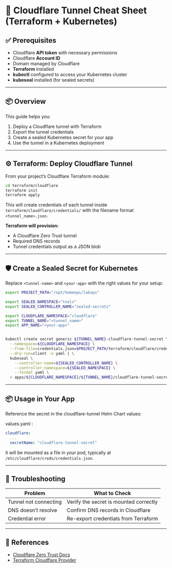 # 🧵 Cloudflare Tunnel Cheat Sheet (Terraform + Kubernetes)

## ✅ Prerequisites

* Cloudflare **API token** with necessary permissions
* Cloudflare **Account ID**
* Domain managed by Cloudflare
* **Terraform** installed
* **kubectl** configured to access your Kubernetes cluster
* **kubeseal** installed (for sealed secrets)

---

## 📦 Overview

This guide helps you:

1. Deploy a Cloudflare tunnel with Terraform
2. Export the tunnel credentials
3. Create a sealed Kubernetes secret for your app
4. Use the tunnel in a Kubernetes deployment

---

## ⚙️ Terraform: Deploy Cloudflare Tunnel

From your project’s Cloudflare Terraform module:

```bash
cd terraform/cloudflare
terraform init
terraform apply
```

This will create credentials of each tunnel inside `terraform/cloudflare/credentials/` with the filename format `<tunnel_name>.json`.

**Terraform will provision:**

* A Cloudflare Zero Trust tunnel
* Required DNS records
* Tunnel credentials output as a JSON blob

---

## 🛡️ Create a Sealed Secret for Kubernetes

Replace `<tunnel-name>` and `<your-app>` with the right values for your setup:

```bash
export PROJECT_PATH="/opt/homeops/labops"

export SEALED_NAMESPACE="tools"
export SEALED_CONTROLLER_NAME="sealed-secrets"

export CLOUDFLARE_NAMESPACE="cloudflare"
export TUNNEL_NAME="<tunnel_name>"
export APP_NAME="<your-app>"


kubectl create secret generic ${TUNNEL_NAME}-cloudflare-tunnel-secret \
  --namespace=${CLOUDFLARE_NAMESPACE} \
  --from-file=credentials.json=$PROJECT_PATH/terraform/cloudflare/credentials/${TUNNEL_NAME}.json \
  --dry-run=client -o yaml | \
  kubeseal \
    --controller-name=${SEALED_CONTROLLER_NAME} \
    --controller-namespace=${SEALED_NAMESPACE} \
    --format yaml \
  > apps/${CLOUDFLARE_NAMESPACE}/${TUNNEL_NAME}/cloudflare-tunnel-secret.yaml
```

---

## 📦 Usage in Your App

Reference the secret in the cloudflare-tunnel Helm Chart values:

values.yaml :
```yaml
cloudflare:
  ...
  secretName: "cloudflare-tunnel-secret"
```

it will be mounted as a file in your pod, typically at `/etc/cloudflare/creds/credentials.json`.

---

## 🧯 Troubleshooting

| Problem               | What to Check                          |
| --------------------- | -------------------------------------- |
| Tunnel not connecting | Verify the secret is mounted correctly |
| DNS doesn’t resolve   | Confirm DNS records in Cloudflare      |
| Credential error      | Re-export credentials from Terraform   |

---

## 🔗 References

* [Cloudflare Zero Trust Docs](https://developers.cloudflare.com/cloudflare-one/)
* [Terraform Cloudflare Provider](https://registry.terraform.io/providers/cloudflare/cloudflare/latest)
